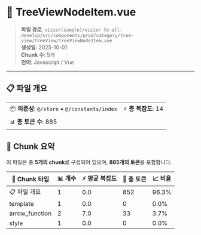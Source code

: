 # 📄 TreeViewNodeItem.vue

> **파일 경로**: `vizier(sample)/vizier-fe-all-develop/src/components/prod/category/tree-view/TreeView/TreeViewNodeItem.vue`  
> **생성일**: 2025-10-01  
> **Chunk 수**: 5개  
> **언어**: Javascript / Vue
---





## 📋 파일 개요

| | |
|--|--|
| 📦 **의존성**: `@/store` • `@/constants/index` | ⚡ **총 복잡도**: 14 |
| 📊 **총 토큰 수**: 885 |  |






## 🧩 Chunk 요약

이 파일은 총 **5개의 chunk**로 구성되어 있으며, **885개의 토큰**을 포함합니다.

| 🧩 Chunk 타입 | 📊 개수 | ⚡ 평균 복잡도 | 📝 총 토큰 | 📈 비율 |
|---------------|--------|-------------|----------|--------|
| 📋 파일 개요 | 1 | 0.0 | 852 | 96.3% |
| template | 1 | 0.0 | 0 | 0.0% |
| arrow_function | 2 | 7.0 | 33 | 3.7% |
| style | 1 | 0.0 | 0 | 0.0% |

